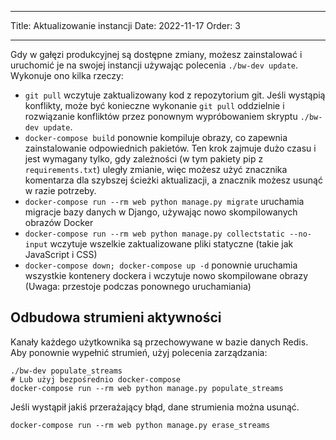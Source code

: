 - - -
Title: Aktualizowanie instancji Date: 2022-11-17 Order: 3
- - -

Gdy w gałęzi produkcyjnej są dostępne zmiany, możesz zainstalować i uruchomić je na swojej instancji używając polecenia `./bw-dev update`. Wykonuje ono kilka rzeczy:

- `git pull` wczytuje zaktualizowany kod z repozytorium git. Jeśli wystąpią konflikty, może być konieczne wykonanie `git pull` oddzielnie i rozwiązanie konfliktów przez ponownym wypróbowaniem skryptu `./bw-dev update`.
- `docker-compose build` ponownie kompiluje obrazy, co zapewnia zainstalowanie odpowiednich pakietów. Ten krok zajmuje dużo czasu i jest wymagany tylko, gdy zależności (w tym pakiety pip z `requirements.txt`) uległy zmianie, więc możesz użyć znacznika komentarza dla szybszej ścieżki aktualizacji, a znacznik możesz usunąć w razie potrzeby.
- `docker-compose run --rm web python manage.py migrate` uruchamia migracje bazy danych w Django, używając nowo skompilowanych obrazów Docker
- `docker-compose run --rm web python manage.py collectstatic --no-input` wczytuje wszelkie zaktualizowane pliki statyczne (takie jak JavaScript i CSS)
- `docker-compose down; docker-compose up -d` ponownie uruchamia wszystkie kontenery dockera i wczytuje nowo skompilowane obrazy (Uwaga: przestoje podczas ponownego uruchamiania)

## Odbudowa strumieni aktywności

Kanały każdego użytkownika są przechowywane w bazie danych Redis. Aby ponownie wypełnić strumień, użyj polecenia zarządzania:

``` { .sh }
./bw-dev populate_streams
# Lub użyj bezpośrednio docker-compose
docker-compose run --rm web python manage.py populate_streams
```

Jeśli wystąpił jakiś przerażający błąd, dane strumienia można usunąć.

``` { .sh }
docker-compose run --rm web python manage.py erase_streams
```
